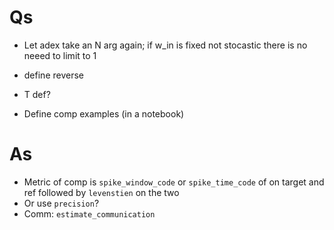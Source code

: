 # Qs
- Let adex take an N arg again; if w_in is fixed not stocastic there is no neeed to limit to 1
- define reverse

- T def?
- Define comp examples (in a notebook)

# As

- Metric of comp is `spike_window_code` or `spike_time_code` of on target and ref followed by `levenstien` on the two
- Or use `precision`?
- Comm: `estimate_communication`